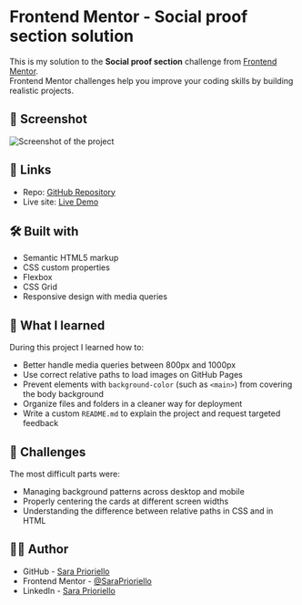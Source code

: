 # Frontend Mentor - Social proof section solution

This is my solution to the **Social proof section** challenge from [Frontend Mentor](https://www.frontendmentor.io).  
Frontend Mentor challenges help you improve your coding skills by building realistic projects.

## 📸 Screenshot

![Screenshot of the project](assets/image/screenshot-desktop.png)

## 🔗 Links

- Repo: [GitHub Repository](https://github.com/SaraPrioriello/social-proof-section)
- Live site: [Live Demo](https://social-proof-section-sp.netlify.app/)

## 🛠️ Built with

- Semantic HTML5 markup  
- CSS custom properties  
- Flexbox  
- CSS Grid  
- Responsive design with media queries  

## 🚀 What I learned

During this project I learned how to:  
- Better handle media queries between 800px and 1000px  
- Use correct relative paths to load images on GitHub Pages  
- Prevent elements with `background-color` (such as `<main>`) from covering the body background  
- Organize files and folders in a cleaner way for deployment  
- Write a custom `README.md` to explain the project and request targeted feedback  

## 🤔 Challenges

The most difficult parts were:  
- Managing background patterns across desktop and mobile  
- Properly centering the cards at different screen widths  
- Understanding the difference between relative paths in CSS and in HTML  

## 👩‍💻 Author

- GitHub - [Sara Prioriello](https://github.com/SaraPrioriello)  
- Frontend Mentor - [@SaraPrioriello](https://www.frontendmentor.io/profile/SaraPrioriello)  
- LinkedIn - [Sara Prioriello](https://www.linkedin.com/in/saraprioriello)
